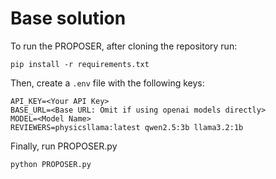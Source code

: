# Base solution

To run the PROPOSER, after cloning the repository run:
```
pip install -r requirements.txt
```

Then, create a ```.env``` file with the following keys:
```
API_KEY=<Your API Key>
BASE_URL=<Base URL: Omit if using openai models directly>
MODEL=<Model Name>
REVIEWERS=physicsllama:latest qwen2.5:3b llama3.2:1b
```

Finally, run PROPOSER.py
```
python PROPOSER.py
```